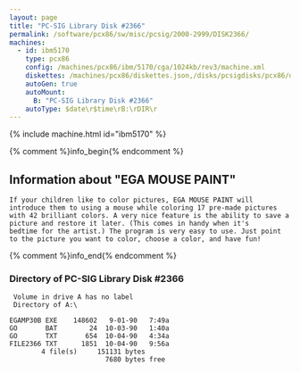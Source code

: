 ```yaml
---
layout: page
title: "PC-SIG Library Disk #2366"
permalink: /software/pcx86/sw/misc/pcsig/2000-2999/DISK2366/
machines:
  - id: ibm5170
    type: pcx86
    config: /machines/pcx86/ibm/5170/cga/1024kb/rev3/machine.xml
    diskettes: /machines/pcx86/diskettes.json,/disks/pcsigdisks/pcx86/diskettes.json
    autoGen: true
    autoMount:
      B: "PC-SIG Library Disk #2366"
    autoType: $date\r$time\rB:\rDIR\r
---
```


{% include machine.html id="ibm5170" %}

{% comment %}info_begin{% endcomment %}

## Information about "EGA MOUSE PAINT"

    If your children like to color pictures, EGA MOUSE PAINT will
    introduce them to using a mouse while coloring 17 pre-made pictures
    with 42 brilliant colors. A very nice feature is the ability to save a
    picture and restore it later. (This comes in handy when it's
    bedtime for the artist.) The program is very easy to use. Just point
    to the picture you want to color, choose a color, and have fun!
{% comment %}info_end{% endcomment %}


### Directory of PC-SIG Library Disk #2366

     Volume in drive A has no label
     Directory of A:\

    EGAMP30B EXE    148602   9-01-90   7:49a
    GO       BAT        24  10-03-90   1:40a
    GO       TXT       654  10-04-90   4:34a
    FILE2366 TXT      1851  10-04-90   9:56a
            4 file(s)     151131 bytes
                            7680 bytes free

